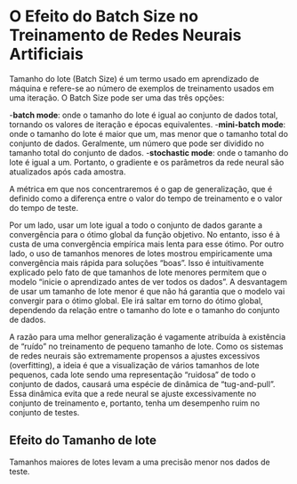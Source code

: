 # O Efeito do Batch Size no Treinamento de Redes Neurais Artificiais

Tamanho do lote (Batch Size) é um termo usado em aprendizado de máquina e refere-se ao número de exemplos de treinamento usados em uma iteração. O Batch Size pode ser uma das três opções:

-**batch mode**: onde o tamanho do lote é igual ao conjunto de dados total, tornando os valores de iteração e épocas equivalentes.
-**mini-batch mode**: onde o tamanho do lote é maior que um, mas menor que o tamanho total do conjunto de dados. Geralmente, um número que pode ser dividido no tamanho total do conjunto de dados.
-**stochastic mode**: onde o tamanho do lote é igual a um. Portanto, o gradiente e os parâmetros da rede neural são atualizados após cada amostra.

A métrica em que nos concentraremos é o gap de generalização, que é definido como a diferença entre o valor do tempo de treinamento e o valor do tempo de teste. 

Por um lado, usar um lote igual a todo o conjunto de dados garante a convergência para o ótimo global da função objetivo. No entanto, isso é à custa de uma convergência empírica mais lenta para esse ótimo. Por outro lado, o uso de tamanhos menores de lotes mostrou empiricamente uma convergência mais rápida para soluções “boas”. Isso é intuitivamente explicado pelo fato de que tamanhos de lote menores permitem que o modelo “inicie o aprendizado antes de ver todos os dados”. A desvantagem de usar um tamanho de lote menor é que não há garantia que o modelo vai convergir para o ótimo global. Ele irá saltar em torno do ótimo global, dependendo da relação entre o tamanho do lote e o tamanho do conjunto de dados. 

A razão para uma melhor generalização é vagamente atribuída à existência de “ruído” no treinamento de pequeno tamanho de lote. Como os sistemas de redes neurais são extremamente propensos a ajustes excessivos (overfitting), a ideia é que a visualização de vários tamanhos de lote pequenos, cada lote sendo uma representação “ruidosa” de todo o conjunto de dados, causará uma espécie de dinâmica de “tug-and-pull”. Essa dinâmica evita que a rede neural se ajuste excessivamente no conjunto de treinamento e, portanto, tenha um desempenho ruim no conjunto de testes.

## Efeito do Tamanho de lote

Tamanhos maiores de lotes levam a uma precisão menor nos dados de teste.